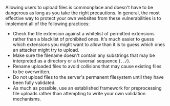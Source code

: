 Allowing users to upload files is commonplace and doesn't have to be dangerous as long as you take the right precautions. In general, the most effective way to protect your own websites from these vulnerabilities is to implement all of the following practices:

-   Check the file extension against a whitelist of permitted extensions rather than a blacklist of prohibited ones. It's much easier to guess which extensions you might want to allow than it is to guess which ones an attacker might try to upload.
-   Make sure the filename doesn't contain any substrings that may be interpreted as a directory or a traversal sequence (`../`).
-   Rename uploaded files to avoid collisions that may cause existing files to be overwritten.
-   Do not upload files to the server's permanent filesystem until they have been fully validated.
-   As much as possible, use an established framework for preprocessing file uploads rather than attempting to write your own validation mechanisms.
